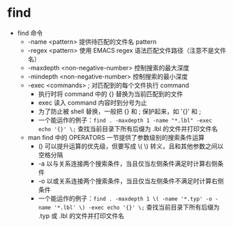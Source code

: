 # find

* find 命令
  * -name &lt;pattern&gt; 提供待匹配的文件名 pattern
  * -regex &lt;pattern&gt; 使用 EMACS regex 语法匹配文件路径（注意不是文件名）
  * -maxdepth &lt;non-negative-number&gt; 控制搜索的最大深度
  * -mindepth &lt;non-negative-number&gt; 控制搜索的最小深度
  * -exec &lt;commands&gt; ; 对匹配到的每个文件执行 command
    * 执行时将 command 中的 {} 替换为当前匹配到的文件
    * exec 读入 command 内容时到分号为止
    * 为了防止被 shell 替换，一般把 {} 和 ; 保护起来，如 '{}' 和 \;
    * 一个能运作的例子：`find . -maxdepth 1 -name "*.lbl" -exec echo '{}' \;` 查找当前目录下所有后缀为 .lbl 的文件并打印文件名
  * man find 中的 OPERATORS 一节提供了参数级别的搜索条件运算
    * \(\) 可以提升运算的优先级，但要写成 \\( \\) 转义，且和其他参数之间以空格分隔
    * -a 以与关系连接两个搜索条件，当且仅当左侧条件满足时计算右侧条件
    * -o 以或关系连接两个搜索条件，当且仅当左侧条件不满足时计算右侧条件
    * 一个能运作的例子：`find . -maxdepth 1 \( -name '*.typ' -o -name '*.lbl' \) -exec echo '{}' \;` 查找当前目录下所有后缀为 .typ 或 .lbl 的文件并打印文件名

